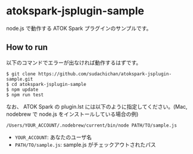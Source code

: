 # atokspark-jsplugin-sample

node.js で動作する ATOK Spark プラグインのサンプルです。

## How to run

以下のコマンドでエラーが出なければ動作するはずです。
```
$ git clone https://github.com/sudachichan/atokspark-jsplugin-sample.git
$ cd atokspark-jsplugin-sample
$ npm update
$ npm run test
```

なお、 ATOK Spark の plugin.lst には以下のように指定してください。(Mac, nodebrew で node.js をインストールしている場合の例)
```
/Users/YOUR_ACCOUNT/.nodebrew/current/bin/node PATH/TO/sample.js
```
- `YOUR_ACCOUNT`: あなたのユーザ名
- `PATH/TO/sample.js`: sample.js がチェックアウトされたパス
